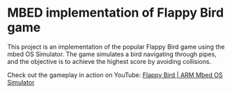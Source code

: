 # MBED implementation of Flappy Bird game 

This project is an implementation of the popular Flappy Bird game using the mbed OS Simulator. The game simulates a bird navigating through pipes, and the objective is to achieve the highest score by avoiding collisions. 

Check out the gameplay in action on YouTube: [Flappy Bird | ARM Mbed OS Simulator](https://www.youtube.com/watch?v=JDbvvklcrQQ&t=21s)
